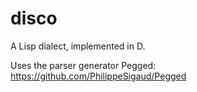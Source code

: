 disco
=====

A Lisp dialect, implemented in D.

Uses the parser generator Pegged: https://github.com/PhilippeSigaud/Pegged